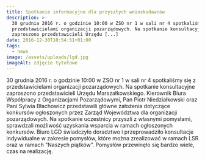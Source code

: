 ```yaml
---
title: Spotkanie informacyjne dla przyszłych wnioskodawców
description: >-
  30 grudnia 2016 r. o godzinie 10:00 w ZSO nr 1 w sali nr 4 spotkaliśmy się z
  przedstawicielami organizacji pozarządowych. Na spotkanie konsultacyjne
  zaproszono przedstawicieli Urzędu [...]
date: 2016-12-30T10:54:51+01:00
tags:
  - news
image: /assets/uploads/lgd.jpg
imageAlt: zdjęcie tytułowe
---
```

30 grudnia 2016 r. o godzinie 10:00 w ZSO nr 1 w sali nr 4 spotkaliśmy się z przedstawicielami organizacji pozarządowych. Na spotkanie konsultacyjne zaproszono przedstawicieli Urzędu Marszałkowskiego. Kierownik Biura Współpracy z Organizacjami Pozarządowymi, Pan Piotr Niedziałkowski oraz Pani Sylwia Błachowicz przedstawili główne założenia dotyczące konkursów ogłoszonych przez Zarząd Województwa dla organizacji pozarządowych. Na spotkanie uczestnicy przyszli z własnymi pomysłami, sprawdzali możliwość uzyskania wsparcia w ramach ogłoszonych konkursów. Biuro LGD świadczyło doradztwo i przeprowadziło konsultacje indywidualne w zakresie pomysłów, które można zrealizować w ramach LSR oraz w ramach “Naszych piątków”. Pomysłów przewinęło się bardzo wiele, czas na realizację.
